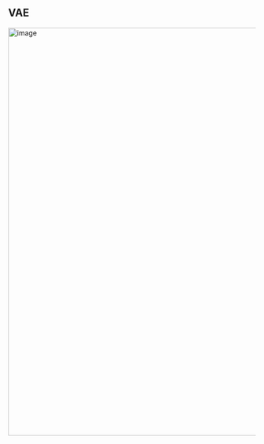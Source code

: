 <h2> VAE </h2>

<img width="829" alt="image" src="https://github.com/yoon-mina/vae/assets/143046108/4f50498d-c2c6-4365-9445-0359d95cddb9">
